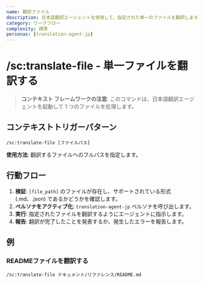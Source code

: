 ```yaml
---
name: 翻訳ファイル
description: 日本語翻訳エージェントを使用して、指定された単一のファイルを翻訳します。
category: ワークフロー
complexity: 標準
personas: [translation-agent-jp]
---
```


# /sc:translate-file - 単一ファイルを翻訳する

> **コンテキスト フレームワークの注意**: このコマンドは、日本語翻訳エージェントを起動して 1 つのファイルを処理します。

## コンテキストトリガーパターン
```
/sc:translate-file [ファイルパス]
```
**使用方法**: 翻訳するファイルへのフルパスを指定します。

## 行動フロー
1. **検証**: `[file_path]` のファイルが存在し、サポートされている形式 (.md、.json) であるかどうかを確認します。
2. **ペルソナをアクティブ化**: `translation-agent-jp` ペルソナを呼び出します。
3. **実行**: 指定されたファイルを翻訳するようにエージェントに指示します。
4. **報告**: 翻訳が完了したことを発表するか、発生したエラーを報告します。

## 例

### READMEファイルを翻訳する
```
/sc:translate-file ドキュメント/リファレンス/README.md
```